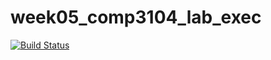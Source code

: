 # week05_comp3104_lab_exec

[![Build Status](https://travis-ci.com/VanV-GBC/week05_comp3104_lab_exec.svg?branch=dep-inclusions)](https://travis-ci.com/VanV-GBC/week05_comp3104_lab_exec)